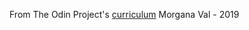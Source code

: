 From The Odin Project's [curriculum](http://www.theodinproject.com/courses/web-development-101/lessons/html-css)
Morgana Val - 2019
